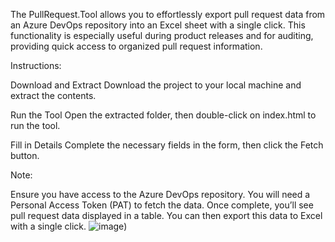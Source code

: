 The PullRequest.Tool allows you to effortlessly export pull request data from an Azure DevOps repository into an Excel sheet with a single click. This functionality is especially useful during product releases and for auditing, providing quick access to organized pull request information.

Instructions:

Download and Extract
Download the project to your local machine and extract the contents.

Run the Tool
Open the extracted folder, then double-click on index.html to run the tool.

Fill in Details
Complete the necessary fields in the form, then click the Fetch button.

Note:

Ensure you have access to the Azure DevOps repository.
You will need a Personal Access Token (PAT) to fetch the data.
Once complete, you’ll see pull request data displayed in a table. You can then export this data to Excel with a single click.
![image](https://github.com/user-attachments/assets/3867621e-8926-4ab9-a241-978185f843cf))
